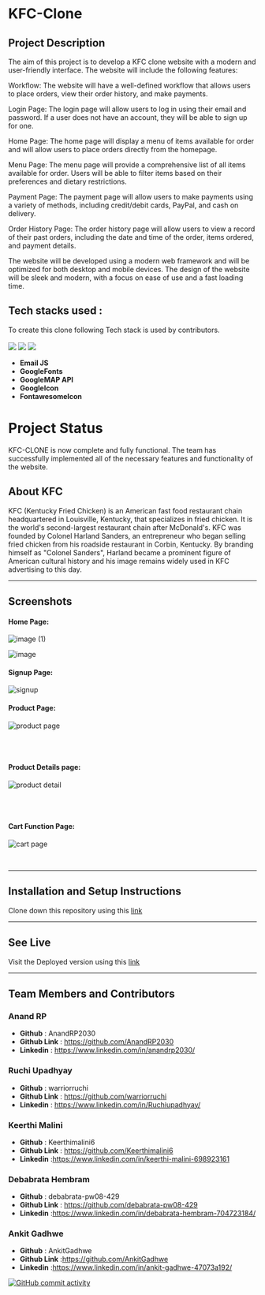 # **KFC-Clone**
## **Project Description**


The aim of this project is to develop a KFC clone website with a modern and user-friendly interface. The website will include the following features:

Workflow: The website will have a well-defined workflow that allows users to place orders, view their order history, and make payments.

Login Page: The login page will allow users to log in using their email and password. If a user does not have an account, they will be able to sign up for one.

Home Page: The home page will display a menu of items available for order and will allow users to place orders directly from the homepage.

Menu Page: The menu page will provide a comprehensive list of all items available for order. Users will be able to filter items based on their preferences and dietary restrictions.

Payment Page: The payment page will allow users to make payments using a variety of methods, including credit/debit cards, PayPal, and cash on delivery.

Order History Page: The order history page will allow users to view a record of their past orders, including the date and time of the order, items ordered, and payment details.

The website will be developed using a modern web framework and will be optimized for both desktop and mobile devices. The design of the website will be sleek and modern, with a focus on ease of use and a fast loading time.
## **Tech stacks used :**
To create this clone following Tech stack is used by contributors.  
<br>
<img src="https://img.shields.io/badge/HTML5-E34F26?style=for-the-badge&logo=html5&logoColor=white"/>
<img src="https://img.shields.io/badge/CSS3-1572B6?style=for-the-badge&logo=css3&logoColor=white"/>
<img src="https://img.shields.io/badge/JavaScript-323330?style=for-the-badge&logo=javascript&logoColor=F7DF1E"/>   

* **Email JS**
* **GoogleFonts**
* **GoogleMAP API**
* **GoogleIcon**
* **FontawesomeIcon**

# **Project Status**

KFC-CLONE is now complete and fully functional. The team has successfully implemented all of the necessary features and functionality of the website.

## **About KFC**

KFC (Kentucky Fried Chicken) is an American fast food restaurant chain headquartered in Louisville, Kentucky, that specializes in fried chicken. It is the world's second-largest restaurant chain after McDonald's. KFC was founded by Colonel Harland Sanders, an entrepreneur who began selling fried chicken from his roadside restaurant in Corbin, Kentucky. By branding himself as "Colonel Sanders", Harland became a prominent figure of American cultural history and his image remains widely used in KFC advertising to this day.

<hr/>

## Screenshots
#### **Home Page:**
![image (1)](https://user-images.githubusercontent.com/120272171/216569032-3a601865-ad04-48ab-a361-eb87d282e71c.png)

![image](https://user-images.githubusercontent.com/120272171/216569252-24258a8b-4a9d-4b65-af89-8f12e1a87a31.png)


#### Signup Page:
![signup](https://user-images.githubusercontent.com/120272171/216569645-cab2c084-ea66-40f9-aee2-78c7b93297b6.png)



#### Product Page:

![product page](https://user-images.githubusercontent.com/120272171/216569738-5bfe5cb2-4aa1-4c5a-8b39-d3e8d266050e.png)

<br>

<br>


####  Product Details page:

![product detail](https://user-images.githubusercontent.com/120272171/216592024-22ecca63-da2f-4973-aa80-ad28b36ad617.jpg)

<br>


<br>

#### Cart Function Page:
![cart page](https://user-images.githubusercontent.com/120272171/216591711-4ffdedde-a661-4f4d-80a4-0a947a638a44.jpg)

<br>

<hr/>

## Installation and Setup Instructions
Clone down this repository using this <a href="https://github.com/AnandRP2030/KFC-Clone">link</a> 
<hr/>

## See Live
Visit the Deployed version using this <a href="my-kfc-clone3.netlify.app">link</a>  
<hr/>

## Team Members and Contributors

### Anand RP
- **Github** : AnandRP2030
- **Github Link** : https://github.com/AnandRP2030
- **Linkedin** : https://www.linkedin.com/in/anandrp2030/

### Ruchi Upadhyay
- **Github** : warriorruchi
- **Github Link** : https://github.com/warriorruchi
- **Linkedin** : https://www.linkedin.com/in/Ruchiupadhyay/

### Keerthi Malini
- **Github** : Keerthimalini6
- **Github Link** : https://github.com/Keerthimalini6
- **Linkedin** :https://www.linkedin.com/in/keerthi-malini-698923161

### Debabrata Hembram
- **Github** : debabrata-pw08-429
- **Github Link** : https://github.com/debabrata-pw08-429
- **Linkedin** :https://www.linkedin.com/in/debabrata-hembram-704723184/

### Ankit Gadhwe
- **Github** : AnkitGadhwe
- **Github Link** :https://github.com/AnkitGadhwe
- **Linkedin** :https://www.linkedin.com/in/ankit-gadhwe-47073a192/

[![GitHub commit activity](https://img.shields.io/github/commit-activity/m/AnandRP2030/Kfc-clone.svg)](https://github.com/AnandRP2030/KFC-Clone)
